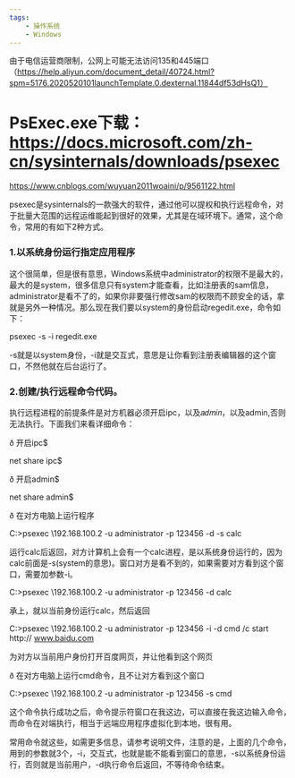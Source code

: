 ```yaml
---
tags:
    - 操作系统
    - Windows
---
```


由于电信运营商限制，公网上可能无法访问135和445端口（https://help.aliyun.com/document_detail/40724.html?spm=5176.2020520101launchTemplate.0.dexternal.11844df53dHsQ1）

# PsExec.exe下载：https://docs.microsoft.com/zh-cn/sysinternals/downloads/psexec



https://www.cnblogs.com/wuyuan2011woaini/p/9561122.html

psexec是sysinternals的一款强大的软件，通过他可以提权和执行远程命令，对于批量大范围的远程运维能起到很好的效果，尤其是在域环境下。通常，这个命令，常用的有如下2种方式。

### 1.以系统身份运行指定应用程序

这个很简单，但是很有意思，Windows系统中administrator的权限不是最大的，最大的是system，很多信息只有system才能查看，比如注册表的sam信息，administrator是看不了的，如果你非要强行修改sam的权限而不顾安全的话，拿就是另外一种情况。那么现在我们要以system的身份启动regedit.exe，命令如下：

psexec -s -i regedit.exe  

-s就是以system身份，-i就是交互式，意思是让你看到注册表编辑器的这个窗口，不然他就在后台运行了。

### 2.创建/执行远程命令代码。

执行远程进程的前提条件是对方机器必须开启ipc，以及𝑎𝑑𝑚𝑖𝑛，以及admin,否则无法执行。下面我们来看详细命令：

ð 开启ipc$

net share ipc$

ð 开启admin$

net share admin$

ð 在对方电脑上运行程序

C:\>psexec \\192.168.100.2 -u administrator -p 123456 -d -s calc

运行calc后返回，对方计算机上会有一个calc进程，是以系统身份运行的，因为calc前面是-s(system的意思)。窗口对方是看不到的，如果需要对方看到这个窗口，需要加参数-i。

C:\>psexec \\192.168.100.2 -u administrator -p 123456 -d calc

承上，就以当前身份运行calc，然后返回

C:\>psexec \\192.168.100.2 -u administrator -p 123456 -i -d cmd /c start http:// www.baidu.com

为对方以当前用户身份打开百度网页，并让他看到这个网页

ð 在对方电脑上运行cmd命令，且不让对方看到这个窗口

C:\>psexec \\192.168.100.2 -u administrator -p 123456 -s cmd

这个命令执行成功之后，命令提示符窗口在我这边，可以直接在我这边输入命令，而命令在对端执行，相当于远端应用程序虚拟化到本地，很有用。

​      常用命令就这些，如需更多信息，请参考说明文件，注意的是，上面的几个命令，用到的参数就3个，-i，交互式，也就是能不能看到窗口的意思，-s以系统身份运行，否则就是当前用户，-d执行命令后返回，不等待命令结束。